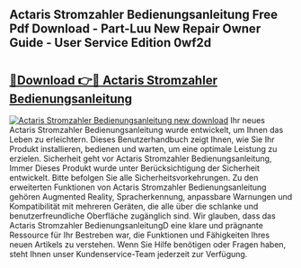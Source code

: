 ## Actaris Stromzahler Bedienungsanleitung Free Pdf Download - Part-Luu New Repair Owner Guide - User Service Edition 0wf2d

# <h2><a href="http://df4euv.blite.top/?on=Actaris+Stromzahler+Bedienungsanleitung">🔗Download 👉🔴 Actaris Stromzahler Bedienungsanleitung</a></h2>

[![Actaris Stromzahler Bedienungsanleitung new download](https://i.imgur.com/lujVjoI.png)](http://df4euv.blite.top/?on=Actaris+Stromzahler+Bedienungsanleitung)
Ihr neues Actaris Stromzahler Bedienungsanleitung wurde entwickelt, um Ihnen das Leben zu erleichtern. Dieses Benutzerhandbuch zeigt Ihnen, wie Sie Ihr Produkt installieren, bedienen und warten, um eine optimale Leistung zu erzielen. Sicherheit geht vor Actaris Stromzahler Bedienungsanleitung, Immer Dieses Produkt wurde unter Berücksichtigung der Sicherheit entwickelt. Bitte befolgen Sie alle Sicherheitsvorkehrungen. Zu den erweiterten Funktionen von Actaris Stromzahler Bedienungsanleitung gehören Augmented Reality, Spracherkennung, anpassbare Warnungen und Kompatibilität mit mehreren Geräten, die alle über die schlanke und benutzerfreundliche Oberfläche zugänglich sind. Wir glauben, dass das Actaris Stromzahler BedienungsanleitungD eine klare und prägnante Ressource für Ihr Bestreben war, die Funktionen und Fähigkeiten Ihres neuen Artikels zu verstehen. Wenn Sie Hilfe benötigen oder Fragen haben, steht Ihnen unser Kundenservice-Team jederzeit zur Verfügung.
